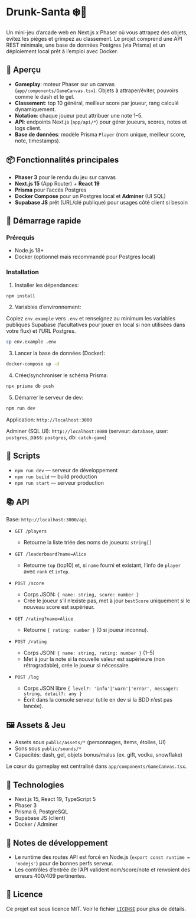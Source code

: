 # Drunk-Santa ❄️🎁

Un mini-jeu d’arcade web en Next.js x Phaser où vous attrapez des objets, évitez les pièges et grimpez au classement. Le projet comprend une API REST minimale, une base de données Postgres (via Prisma) et un déploiement local prêt à l’emploi avec Docker.

## 🎯 Aperçu

- **Gameplay**: moteur Phaser sur un canvas (`app/components/GameCanvas.tsx`). Objets à attraper/éviter, pouvoirs comme le dash et le gel.
- **Classement**: top 10 général, meilleur score par joueur, rang calculé dynamiquement.
- **Notation**: chaque joueur peut attribuer une note 1–5.
- **API**: endpoints Next.js (`app/api/*`) pour gérer joueurs, scores, notes et logs client.
- **Base de données**: modèle Prisma `Player` (nom unique, meilleur score, note, timestamps).

## 📦 Fonctionnalités principales

- **Phaser 3** pour le rendu du jeu sur canvas
- **Next.js 15** (App Router) + **React 19**
- **Prisma** pour l’accès Postgres
- **Docker Compose** pour un Postgres local et **Adminer** (UI SQL)
- **Supabase JS** prêt (URL/clé publique) pour usages côté client si besoin

## 🚀 Démarrage rapide

### Prérequis

- Node.js 18+
- Docker (optionnel mais recommandé pour Postgres local)

### Installation

1. Installer les dépendances:

```bash
npm install
```

2. Variables d’environnement:

Copiez `env.example` vers `.env` et renseignez au minimum les variables publiques Supabase (facultatives pour jouer en local si non utilisées dans votre flux) et l’URL Postgres.

```bash
cp env.example .env
```

3. Lancer la base de données (Docker):

```bash
docker-compose up -d
```

4. Créer/synchroniser le schéma Prisma:

```bash
npx prisma db push
```

5. Démarrer le serveur de dev:

```bash
npm run dev
```

Application: `http://localhost:3000`

Adminer (SQL UI): `http://localhost:8080` (serveur: `database`, user: `postgres`, pass: `postgres`, db: `catch-game`)

## 🔧 Scripts

- `npm run dev` — serveur de développement
- `npm run build` — build production
- `npm run start` — serveur production

## 📚 API

Base: `http://localhost:3000/api`

- `GET /players`

  - Retourne la liste triée des noms de joueurs: `string[]`

- `GET /leaderboard?name=Alice`

  - Retourne `top` (top10) et, si `name` fourni et existant, l’info de `player` avec `rank` et `inTop`.

- `POST /score`

  - Corps JSON: `{ name: string, score: number }`
  - Crée le joueur s’il n’existe pas, met à jour `bestScore` uniquement si le nouveau score est supérieur.

- `GET /rating?name=Alice`

  - Retourne `{ rating: number }` (0 si joueur inconnu).

- `POST /rating`

  - Corps JSON: `{ name: string, rating: number }` (1–5)
  - Met à jour la note si la nouvelle valeur est supérieure (non rétrogradable), crée le joueur si nécessaire.

- `POST /log`
  - Corps JSON libre `{ level?: 'info'|'warn'|'error', message?: string, detail?: any }`
  - Écrit dans la console serveur (utile en dev si la BDD n’est pas lancée).

## 🖼️ Assets & Jeu

- Assets sous `public/assets/*` (personnages, items, étoiles, UI)
- Sons sous `public/sounds/*`
- Capacités: dash, gel, objets bonus/malus (ex. gift, vodka, snowflake)

Le cœur du gameplay est centralisé dans `app/components/GameCanvas.tsx`.

## 🧱 Technologies

- Next.js 15, React 19, TypeScript 5
- Phaser 3
- Prisma 6, PostgreSQL
- Supabase JS (client)
- Docker / Adminer

## 📝 Notes de développement

- Le runtime des routes API est forcé en Node.js (`export const runtime = 'nodejs'`) pour de bonnes perfs serveur.
- Les contrôles d’entrée de l’API valident nom/score/note et renvoient des erreurs 400/409 pertinentes.

## 📄 Licence

Ce projet est sous licence MIT. Voir le fichier [`LICENSE`](./LICENSE) pour plus de détails.
